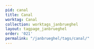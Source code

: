 ```yaml
---
pid: canal
title: Canal
worktag: Canal
collection: worktags_janbrueghel
layout: tagpage_janbrueghel
order: '021'
permalink: "/janbrueghel/tags/canal/"
---
```

